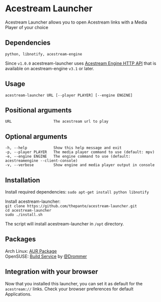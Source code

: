 # Acestream Launcher
Acestream Launcher allows you to open Acestream links with a Media Player of your choice

## Dependencies
    python, libnotify, acestream-engine

Since `v1.0.0` acestream-launcher uses [Acestream Engine HTTP API](http://wiki.acestream.org/wiki/index.php/Engine_HTTP_API) that is available on acestream-engine `v3.1` or later.

## Usage
    acestream-launcher URL [--player PLAYER] [--engine ENGINE]

## Positional arguments
    URL                   The acestream url to play

## Optional arguments
    -h, --help            Show this help message and exit
    -p, --player PLAYER   The media player command to use (default: mpv)
    -e, --engine ENGINE   The engine command to use (default: acestreamengine --client-console)
    -v, --verbose         Show engine and media player output in console

## Installation
Install required dependencies: 
`sudo apt-get install python libnotify`

Install acestream-launcher:  
`git clone https://github.com/thepante/acestream-launcher.git`  
`cd acestream-launcher`  
`sudo ./install.sh`  

The script will install acestream-launcher in `/opt` directory.

## Packages
Arch Linux: [AUR Package](https://aur.archlinux.org/packages/acestream-launcher)  
OpenSUSE: [Build Service](https://build.opensuse.org/package/show/home:drommer/acestream-launcher) by [@Drommer](https://github.com/Drommer)  

## Integration with your browser  
Now that you installed this launcher, you can set it as default for the `acestream://` links. Check your browser preferences for default Applications. 
